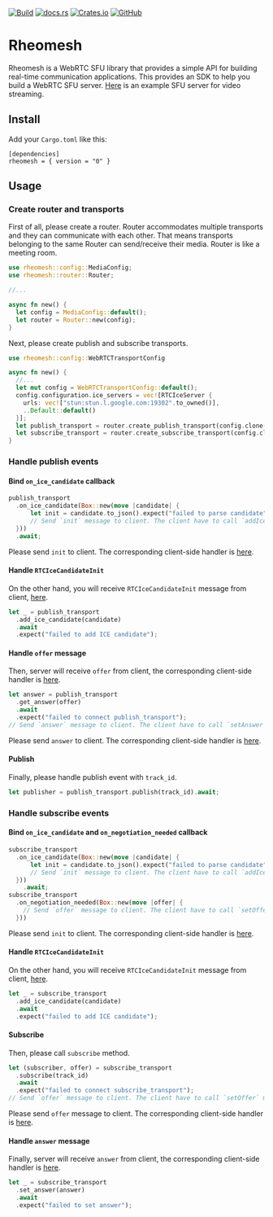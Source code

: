 [![Build](https://github.com/h3poteto/rheomesh/actions/workflows/build.yml/badge.svg)](https://github.com/h3poteto/rheomesh/actions/workflows/build.yml)
[![docs.rs](https://img.shields.io/docsrs/rheomesh/latest)](https://docs.rs/rheomesh/latest/rheomesh/)
[![Crates.io](https://img.shields.io/crates/v/rheomesh)](https://crates.io/crates/rheomesh)
[![GitHub](https://img.shields.io/github/license/h3poteto/rheomesh)](https://github.com/h3poteto/rheomesh/LICENSE)

# Rheomesh
Rheomesh is a WebRTC SFU library that provides a simple API for building real-time communication applications. This provides an SDK to help you build a WebRTC SFU server.
[Here](examples/media_server.rs) is an example SFU server for video streaming.

## Install
Add your `Cargo.toml` like this:
```
[dependencies]
rheomesh = { version = "0" }
```

## Usage
### Create router and transports
First of all, please create a router. Router accommodates multiple transports and they can communicate with each other. That means transports belonging to the same Router can send/receive their media. Router is like a meeting room.

```rust
use rheomesh::config::MediaConfig;
use rheomesh::router::Router;

//...

async fn new() {
  let config = MediaConfig::default();
  let router = Router::new(config);
}
```

Next, please create publish and subscribe transports.

```rust
use rheomesh::config::WebRTCTransportConfig

async fn new() {
  //...
  let mut config = WebRTCTransportConfig::default();
  config.configuration.ice_servers = vec![RTCIceServer {
    urls: vec!["stun:stun.l.google.com:19302".to_owned()],
    ..Default::default()
  }];
  let publish_transport = router.create_publish_transport(config.clone()).await;
  let subscribe_transport = router.create_subscribe_transport(config.clone()).await;
}
```

### Handle publish events
#### Bind `on_ice_candidate` callback
```rust
publish_transport
  .on_ice_candidate(Box::new(move |candidate| {
      let init = candidate.to_json().expect("failed to parse candidate");
      // Send `init` message to client. The client have to call `addIceCandidate` method with this parameter.
  }))
  .await;
```
Please send `init` to client. The corresponding client-side handler is [here](/client/README.md#handle-rtcicecandidateinit).

#### Handle `RTCIceCandidateInit`
On the other hand, you will receive `RTCIceCandidateInit` message from client, [here](/client/README.md#bind-icecandidate-events).

```rust
let _ = publish_transport
  .add_ice_candidate(candidate)
  .await
  .expect("failed to add ICE candidate");
```
#### Handle `offer` message
Then, server will receive `offer` from client, the corresponding client-side handler is [here](/client/README.md#publish).
```rust
let answer = publish_transport
  .get_answer(offer)
  .await
  .expect("failed to connect publish_transport");
// Send `answer` message to client. The client have to call `setAnswer` method.
```
Please send `answer` to client. The corresponding client-side handler is [here](/client/README.md#handle-answer-message).

#### Publish
Finally, please handle publish event with `track_id`.
```rust
let publisher = publish_transport.publish(track_id).await;
```

### Handle subscribe events
#### Bind `on_ice_candidate` and `on_negotiation_needed` callback
```rust
subscribe_transport
  .on_ice_candidate(Box::new(move |candidate| {
      let init = candidate.to_json().expect("failed to parse candidate");
      // Send `init` message to client. The client have to call `addIceCandidate` method with this parameter.
  }))
    .await;
subscribe_transport
  .on_negotiation_needed(Box::new(move |offer| {
    // Send `offer` message to client. The client have to call `setOffer` method.
  }))
```
Please send `init` to client. The corresponding client-side handler is [here](/client/README.md#handle-rtcicecandidateinit-1).

#### Handle `RTCIceCandidateInit`
On the other hand, you will receive `RTCIceCandidateInit` message from client, [here](/client/README.md#bind-icecandidate-events-1).

```rust
let _ = subscribe_transport
  .add_ice_candidate(candidate)
  .await
  .expect("failed to add ICE candidate");
```
#### Subscribe
Then, please call `subscribe` method.
```rust
let (subscriber, offer) = subscribe_transport
  .subscribe(track_id)
  .await
  .expect("failed to connect subscribe_transport");
// Send `offer` message to client. The client have to call `setOffer` method.
```
Please send `offer` message to client. The corresponding client-side handler is [here](/client/README.md#handle-offer-message).
#### Handle `answer` message
Finally, server will receive `answer` from client, the corresponding client-side handler is [here](client/README.md#handle-offer-message).
```rust
let _ = subscribe_transport
  .set_answer(answer)
  .await
  .expect("failed to set answer");
```
